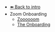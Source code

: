 - [⬅️ Back to intro](../README.md)
- Zoom Onboarding
  - [Zoooooom](./Zoooooom.md "Zoooooom")
  - [The Onboarding](./The-Onboarding.md "The Onboarding")
